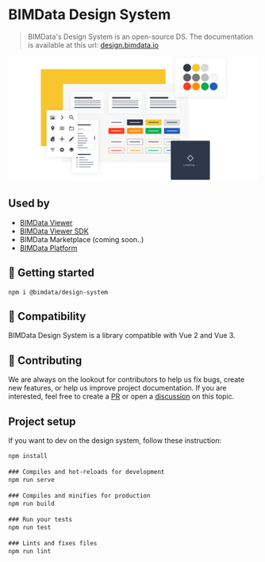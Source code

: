 # BIMData Design System

> BIMData's Design System is an open-source DS. The documentation is available at this url: [design.bimdata.io](https://design.bimdata.io/)

<p align="center">
  <img src="./screenshots/design-system_illustration.png" alt="Design system illustration" />
</p>

## Used by

- [BIMData Viewer](https://www.npmjs.com/package/@bimdata/viewer)
- [BIMData Viewer SDK](https://github.com/bimdata/bimdata-viewer-sdk)
- BIMData Marketplace (coming soon..)
- [BIMData Platform](https://platform.bimdata.io)

## :runner: Getting started

```
npm i @bimdata/design-system
```

## :raising_hand: Compatibility

BIMData Design System is a library compatible with Vue 2 and Vue 3.

## :open_hands: Contributing

We are always on the lookout for contributors to help us fix bugs, create new features, or help us improve project documentation. If you are interested, feel free to create a [PR](https://github.com/bimdata/design-system/pulls) or open a [discussion](https://github.com/bimdata/design-system/discussions) on this topic.

## Project setup

If you want to dev on the design system, follow these instruction:

```
npm install

### Compiles and hot-reloads for development
npm run serve

### Compiles and minifies for production
npm run build

### Run your tests
npm run test

### Lints and fixes files
npm run lint
```
